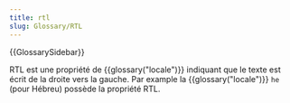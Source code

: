 ```yaml
---
title: rtl
slug: Glossary/RTL
---
```


{{GlossarySidebar}}

RTL est une propriété de {{glossary("locale")}} indiquant que le texte est écrit de la droite vers la gauche. Par example la {{glossary("locale")}} `he` (pour Hébreu) possède la propriété RTL.
